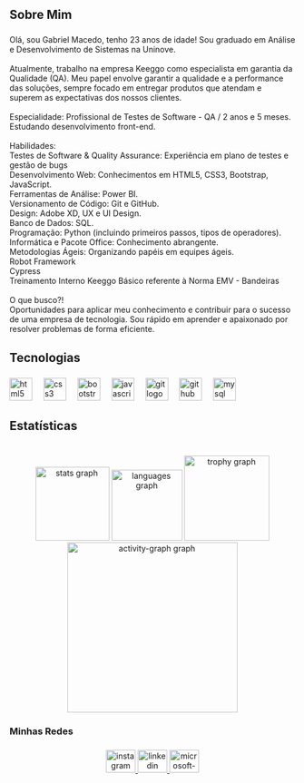 <h2 align="left">Sobre Mim</h2>

###

<p align="left">Olá, sou Gabriel Macedo, tenho 23 anos de idade! Sou graduado em Análise e Desenvolvimento de Sistemas na Uninove.<br><br>Atualmente, trabalho na empresa Keeggo como especialista em garantia da Qualidade (QA). Meu papel envolve garantir a qualidade e a performance das soluções, sempre focado em entregar produtos que atendam e superem as expectativas dos nossos clientes.<br><br>Especialidade: Profissional de Testes de Software - QA / 2 anos e 5 meses. Estudando desenvolvimento front-end.<br><br>Habilidades:<br>Testes de Software & Quality Assurance: Experiência em plano de testes e gestão de bugs<br>Desenvolvimento Web: Conhecimentos em HTML5, CSS3, Bootstrap, JavaScript.<br>Ferramentas de Análise: Power BI.<br>Versionamento de Código: Git e GitHub.<br>Design: Adobe XD, UX e UI Design.<br>Banco de Dados: SQL.<br>Programação: Python (incluindo primeiros passos, tipos de operadores).<br>Informática e Pacote Office: Conhecimento abrangente.<br>Metodologias Ágeis: Organizando papéis em equipes ágeis.<br>Robot Framework<br>Cypress<br>Treinamento Interno Keeggo Básico referente à Norma EMV - Bandeiras<br><br>O que busco?!<br>Oportunidades para aplicar meu conhecimento e contribuir para o sucesso de uma empresa de tecnologia. Sou rápido em aprender e apaixonado por resolver problemas de forma eficiente.</p>

###

<h2 align="left">Tecnologias</h2>

###

<div align="left">
  <img src="https://cdn.jsdelivr.net/gh/devicons/devicon/icons/html5/html5-original.svg" height="40" alt="html5 logo"  />
  <img width="12" />
  <img src="https://cdn.jsdelivr.net/gh/devicons/devicon/icons/css3/css3-original.svg" height="40" alt="css3 logo"  />
  <img width="12" />
  <img src="https://cdn.jsdelivr.net/gh/devicons/devicon/icons/bootstrap/bootstrap-original.svg" height="40" alt="bootstrap logo"  />
  <img width="12" />
  <img src="https://cdn.jsdelivr.net/gh/devicons/devicon/icons/javascript/javascript-original.svg" height="40" alt="javascript logo"  />
  <img width="12" />
  <img src="https://cdn.jsdelivr.net/gh/devicons/devicon/icons/git/git-original.svg" height="40" alt="git logo"  />
  <img width="12" />
  <img src="https://cdn.jsdelivr.net/gh/devicons/devicon/icons/github/github-original.svg" height="40" alt="github logo"  />
  <img width="12" />
  <img src="https://cdn.jsdelivr.net/gh/devicons/devicon/icons/mysql/mysql-original.svg" height="40" alt="mysql logo"  />
</div>

###

<h2 align="left">Estatísticas</h2>

###

<br clear="both">

<div align="center">
  <img src="https://github-readme-stats.vercel.app/api?username=gabrielmacedosantos&hide_title=false&hide_rank=false&show_icons=true&include_all_commits=true&count_private=true&disable_animations=true&theme=city_lights&locale=pt-br&hide_border=true&order=1" height="130" alt="stats graph"  />
  <img src="https://github-readme-stats.vercel.app/api/top-langs?username=gabrielmacedosantos&locale=pt-br&hide_title=false&layout=compact&card_width=320&langs_count=5&theme=city_lights&hide_border=true&order=2" height="125" alt="languages graph"  />
  <img src="https://github-profile-trophy.vercel.app?username=gabrielmacedosantos&theme=nord&column=-1&row=1&margin-w=8&margin-h=8&no-bg=false&no-frame=false&order=4" height="150" alt="trophy graph"  />
  <img src="https://github-readme-activity-graph.vercel.app/graph?username=gabrielmacedosantos&radius=16&theme=github-dark&area=true&order=5&hide_border=true&hide_title=true" height="300" alt="activity-graph graph"  />
</div>

###

<h3 align="left">Minhas Redes</h3>

###

<div align="center">
  <a href="https://www.instagram.com/macedogbl_?igsh=NzRwOTlrYWJmdnlp" target="_blank">
    <img src="https://raw.githubusercontent.com/maurodesouza/profile-readme-generator/master/src/assets/icons/social/instagram/default.svg" width="52" height="40" alt="instagram logo"  />
  </a>
  <a href="https://www.linkedin.com/in/gabriel-macedo-a02751317/" target="_blank">
    <img src="https://raw.githubusercontent.com/maurodesouza/profile-readme-generator/master/src/assets/icons/social/linkedin/default.svg" width="52" height="40" alt="linkedin logo"  />
  </a>
  <a href="gabriel_macedosantos@hotmail.com" target="_blank">
    <img src="https://raw.githubusercontent.com/maurodesouza/profile-readme-generator/master/src/assets/icons/social/microsoft-outlook/default.svg" width="52" height="40" alt="microsoft-outlook logo"  />
  </a>
</div>

###
